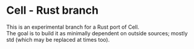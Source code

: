 # Cell - Rust branch
This is an experimental branch for a Rust port of Cell.  
The goal is to build it as minimally dependent on outside sources; mostly std (which may be replaced at times too).
